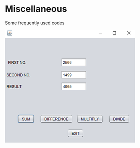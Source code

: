 # Miscellaneous
Some frequently used codes
<html>
<head>
<title>"Calculator for you"</title>
</Head>
<body>
<img src="https://raw.githubusercontent.com/kapoor-rakshit/Miscellaneous/master/calc.PNG">
</bOdy>
</html>
